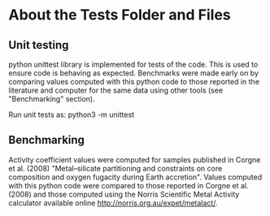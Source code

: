 About the Tests Folder and Files
================================

Unit testing
------------
python unittest library is implemented for tests of the code. This is used to
ensure code is behaving as expected. Benchmarks were made early on by comparing
values computed with this python code to those reported in the literature and
computer for the same data using other tools (see "Benchmarking" section).

Run unit tests as:
python3 -m unittest

Benchmarking
------------
Activity coefficient values were computed for samples published in Corgne et al.
(2008) "Metal–silicate partitioning and constraints on core composition and
oxygen fugacity during Earth accretion". Values computed with this python code
were compared to those reported in Corgne et al. (2008) and those computed
using the Norris Scientific Metal Activity calculator available online
http://norris.org.au/expet/metalact/.

